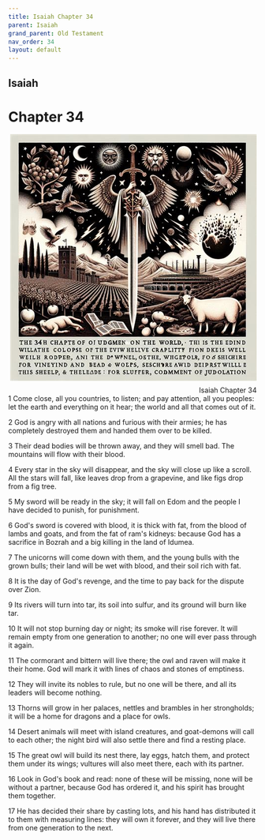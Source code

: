 ```yaml
---
title: Isaiah Chapter 34
parent: Isaiah
grand_parent: Old Testament
nav_order: 34
layout: default
---
```


## Isaiah

# Chapter 34

<div style="clear: both; text-align: right;">
    <img src="/assets/Image/Isaiah/500/34.jpg" alt="Isaiah Chapter 34" class="chapter-image" style="max-width: 100%; height: auto; float: right; margin: 0 0 10px 10px; padding-left: 10%;">
    <figcaption style="font-size: 14px;">Isaiah Chapter 34</figcaption>
</div>
1 Come close, all you countries, to listen; and pay attention, all you peoples: let the earth and everything on it hear; the world and all that comes out of it.

2 God is angry with all nations and furious with their armies; he has completely destroyed them and handed them over to be killed.

3 Their dead bodies will be thrown away, and they will smell bad. The mountains will flow with their blood.

4 Every star in the sky will disappear, and the sky will close up like a scroll. All the stars will fall, like leaves drop from a grapevine, and like figs drop from a fig tree.

5 My sword will be ready in the sky; it will fall on Edom and the people I have decided to punish, for punishment.

6 God's sword is covered with blood, it is thick with fat, from the blood of lambs and goats, and from the fat of ram's kidneys: because God has a sacrifice in Bozrah and a big killing in the land of Idumea.

7 The unicorns will come down with them, and the young bulls with the grown bulls; their land will be wet with blood, and their soil rich with fat.

8 It is the day of God's revenge, and the time to pay back for the dispute over Zion.

9 Its rivers will turn into tar, its soil into sulfur, and its ground will burn like tar.

10 It will not stop burning day or night; its smoke will rise forever. It will remain empty from one generation to another; no one will ever pass through it again.

11 The cormorant and bittern will live there; the owl and raven will make it their home. God will mark it with lines of chaos and stones of emptiness.

12 They will invite its nobles to rule, but no one will be there, and all its leaders will become nothing.

13 Thorns will grow in her palaces, nettles and brambles in her strongholds; it will be a home for dragons and a place for owls.

14 Desert animals will meet with island creatures, and goat-demons will call to each other; the night bird will also settle there and find a resting place.

15 The great owl will build its nest there, lay eggs, hatch them, and protect them under its wings; vultures will also meet there, each with its partner.

16 Look in God's book and read: none of these will be missing, none will be without a partner, because God has ordered it, and his spirit has brought them together.

17 He has decided their share by casting lots, and his hand has distributed it to them with measuring lines: they will own it forever, and they will live there from one generation to the next.



